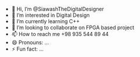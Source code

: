 - 👋 Hi, I’m @SiawashTheDigitalDesigner
- 👀 I’m interested in Digital Design
- 🌱 I’m currently learning C++
- 💞️ I’m looking to collaborate on FPGA based project
- 📫 How to reach me +98 935 544 89 44
- 😄 Pronouns: ...
- ⚡ Fun fact: ...

<!---
SiawashTheDigitalDesigner/SiawashTheDigitalDesigner is a ✨ special ✨ repository because its `README.md` (this file) appears on your GitHub profile.
You can click the Preview link to take a look at your changes.
--->
